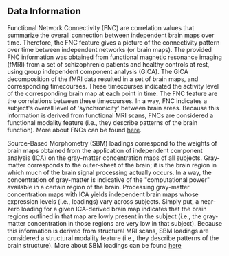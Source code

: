 ## Data Information

Functional Network Connectivity (FNC) are correlation values that summarize the overall connection between independent brain maps over time. Therefore, the FNC feature gives a picture of the connectivity pattern over time between independent networks (or brain maps). The provided FNC information was obtained from functional magnetic resonance imaging (fMRI) from a set of schizophrenic patients and healthy controls at rest, using group independent component analysis (GICA). The GICA decomposition of the fMRI data resulted in a set of brain maps, and corresponding timecourses. These timecourses indicated the activity level of the corresponding brain map at each point in time. The FNC feature are the correlations between these timecourses. In a way, FNC indicates a subject's overall level of 'synchronicity' between brain areas. Because this information is derived from functional MRI scans, FNCs are considered a functional modality feature (i.e., they describe patterns of the brain function). More about FNCs can be found [here](https://pubmed.ncbi.nlm.nih.gov/22470337/).

Source-Based Morphometry (SBM) loadings correspond to the weights of brain maps obtained from the application of independent component analysis (ICA) on the gray-matter concentration maps of all subjects. Gray-matter corresponds to the outer-sheet of the brain; it is the brain region in which much of the brain signal processing actually occurs. In a way, the concentration of gray-matter is indicative of the "computational power" available in a certain region of the brain. Processing gray-matter concentration maps with ICA yields independent brain maps whose expression levels (i.e., loadings) vary across subjects. Simply put, a near-zero loading for a given ICA-derived brain map indicates that the brain regions outlined in that map are lowly present in the subject (i.e., the gray-matter concentration in those regions are very low in that subject). Because this information is derived from structural MRI scans, SBM loadings are considered a structural modality feature (i.e., they describe patterns of the brain structure). More about SBM loadings can be found [here](https://academic.oup.com/cercor/article/24/3/663/394348?login=true)
